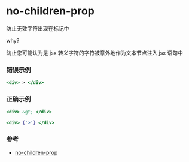 # no-children-prop

防止无效字符出现在标记中

why?

防止您可能认为是 jsx 转义字符的字符被意外地作为文本节点注入 jsx 语句中

### 错误示例

```jsx
<div> > </div>
```

### 正确示例

```jsx
<div> &gt; </div>

<div> {'>'} </div>
```

### 参考

- [no-children-prop](https://github.com/jsx-eslint/eslint-plugin-react/blob/c42b624d0fb9ad647583a775ab9751091eec066f/docs/rules/no-children-prop)
